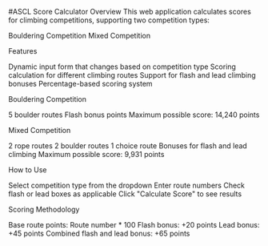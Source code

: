 #ASCL Score Calculator
Overview
This web application calculates scores for climbing competitions, supporting two competition types:

Bouldering Competition
Mixed Competition

Features

Dynamic input form that changes based on competition type
Scoring calculation for different climbing routes
Support for flash and lead climbing bonuses
Percentage-based scoring system

Bouldering Competition

5 boulder routes
Flash bonus points
Maximum possible score: 14,240 points

Mixed Competition

2 rope routes
2 boulder routes
1 choice route
Bonuses for flash and lead climbing
Maximum possible score: 9,931 points

How to Use

Select competition type from the dropdown
Enter route numbers
Check flash or lead boxes as applicable
Click "Calculate Score" to see results

Scoring Methodology

Base route points: Route number * 100
Flash bonus: +20 points
Lead bonus: +45 points
Combined flash and lead bonus: +65 points
